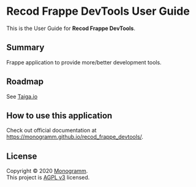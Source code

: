 # **Recod Frappe DevTools** User Guide

This is the User Guide for **Recod Frappe DevTools**.

## Summary

Frappe application to provide more/better development tools.

## Roadmap
See [Taiga.io](https://tree.taiga.io/project/monogrammbot-monogrammrecod_frappe_devtools/ "Taiga.io monogrammbot-monogrammrecod_frappe_devtools")

## How to use this application

Check out official documentation at <https://monogramm.github.io/recod_frappe_devtools/>.

## License

Copyright © 2020 [Monogramm](https://github.com/Monogramm).<br />
This project is [AGPL v3](https://opensource.org/licenses/AGPL-3.0) licensed.
